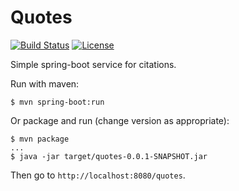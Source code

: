 # Quotes

[![Build Status](https://travis-ci.org/jordao76/quotes.svg)](https://travis-ci.org/jordao76/quotes)
[![License](http://img.shields.io/:license-mit-blue.svg)](https://github.com/jordao76/quotes/blob/master/LICENSE)

Simple spring-boot service for citations.

Run with maven:

```
$ mvn spring-boot:run
```

Or package and run (change version as appropriate):

```
$ mvn package
...
$ java -jar target/quotes-0.0.1-SNAPSHOT.jar
```

Then go to `http://localhost:8080/quotes`.
